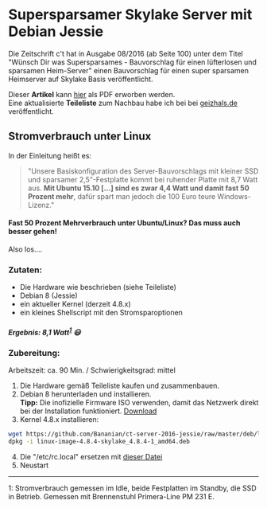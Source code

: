 # Supersparsamer Skylake Server mit Debian Jessie

Die Zeitschrift c't hat in Ausgabe 08/2016 (ab Seite 100) unter dem Titel "Wünsch Dir was Supersparsames -
Bauvorschlag für einen lüfterlosen und sparsamen Heim-Server" einen Bauvorschlag für einen super sparsamen Heimserver auf Skylake Basis veröffentlicht.

Dieser **Artikel** kann [hier](http://heise.de/-3151451) als PDF erworben werden.<br>
Eine aktualisierte **Teileliste** zum Nachbau habe ich bei bei [geizhals.de](http://geizhals.de/?cat=WL-718937) veröffentlicht.

## Stromverbrauch unter Linux
In der Einleitung heißt es:
> "Unsere Basiskonfiguration des Server-Bauvorschlags mit kleiner SSD und sparsamer 2,5"-Festplatte kommt bei ruhender Platte mit 8,7 Watt aus. **Mit Ubuntu 15.10 [...] sind es zwar 4,4 Watt und damit fast 50 Prozent mehr**, dafür spart man jedoch die 100 Euro teure Windows-Lizenz."

#### Fast 50 Prozent Mehrverbrauch unter Ubuntu/Linux? Das muss auch besser gehen!

Also los....

### Zutaten:

 * Die Hardware wie beschrieben (siehe Teileliste)
 * Debian 8 (Jessie)
 * ein aktueller Kernel (derzeit 4.8.x)
 * ein kleines Shellscript mit den Stromsparoptionen


##### Ergebnis: 8,1 Watt<sup>[1](#stromverbrauch)</sup> :smiley:

### Zubereitung:

Arbeitszeit: ca. 90 Min. / Schwierigkeitsgrad: mittel

1. Die Hardware gemäß Teileliste kaufen und zusammenbauen.
2. Debian 8 herunterladen und installieren.<br>**Tipp:** Die inofizielle Firmware ISO verwenden, damit das Netzwerk direkt bei der Installation funktioniert. [Download](http://cdimage.debian.org/cdimage/unofficial/non-free/cd-including-firmware/8.6.0+nonfree/amd64/iso-cd/)
3. Kernel 4.8.x installieren:
```bash
wget https://github.com/Bananian/ct-server-2016-jessie/raw/master/deb/linux-image-4.8.4-skylake_4.8.4-1_amd64.deb
dpkg -i linux-image-4.8.4-skylake_4.8.4-1_amd64.deb
``` 
4. Die "/etc/rc.local" ersetzen mit [dieser Datei](etc/rc.local)
5. Neustart

---
<a name="stromverbrauch">1</a>: Stromverbrauch gemessen im Idle, beide Festplatten im Standby, die SSD in Betrieb. Gemessen mit Brennenstuhl Primera-Line PM 231 E.

